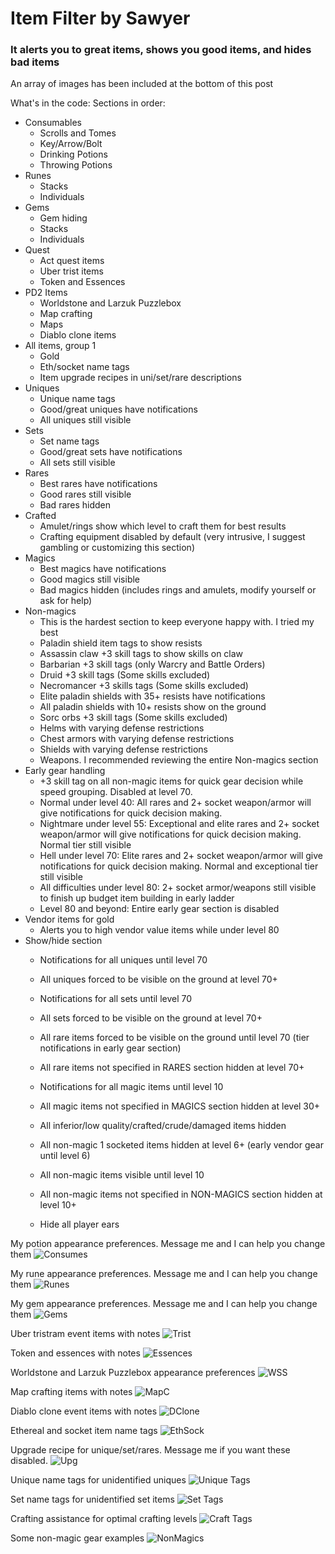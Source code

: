# Item Filter by Sawyer
### It alerts you to great items, shows you good items, and hides bad items

An array of images has been included at the bottom of this post

What's in the code:
Sections in order:
- Consumables
  - Scrolls and Tomes
  - Key/Arrow/Bolt
  - Drinking Potions
  - Throwing Potions
- Runes
  - Stacks
  - Individuals
- Gems
  - Gem hiding
  - Stacks
  - Individuals
- Quest
  - Act quest items
  - Uber trist items
  - Token and Essences
- PD2 Items
  - Worldstone and Larzuk Puzzlebox
  - Map crafting
  - Maps
  - Diablo clone items
- All items, group 1
  - Gold
  - Eth/socket name tags
  - Item upgrade recipes in uni/set/rare descriptions
- Uniques
  - Unique name tags
  - Good/great uniques have notifications
  - All uniques still visible
- Sets
  - Set name tags
  - Good/great sets have notifications
  - All sets still visible
- Rares
  - Best rares have notifications
  - Good rares still visible
  - Bad rares hidden
- Crafted
  - Amulet/rings show which level to craft them for best results
  - Crafting equipment disabled by default (very intrusive, I suggest gambling or customizing this section)
- Magics
  - Best magics have notifications
  - Good magics still visible
  - Bad magics hidden (includes rings and amulets, modify yourself or ask for help)
- Non-magics
  - This is the hardest section to keep everyone happy with. I tried my best
  - Paladin shield item tags to show resists
  - Assassin claw +3 skill tags to show skills on claw
  - Barbarian +3 skill tags (only Warcry and Battle Orders)
  - Druid +3 skill tags (Some skills excluded)
  - Necromancer +3 skills tags (Some skills excluded)
  - Elite paladin shields with 35+ resists have notifications
  - All paladin shields with 10+ resists show on the ground
  - Sorc orbs +3 skill tags (Some skills excluded)
  - Helms with varying defense restrictions
  - Chest armors with varying defense restrictions
  - Shields with varying defense restrictions
  - Weapons. I recommended reviewing the entire Non-magics section
- Early gear handling
  - +3 skill tag on all non-magic items for quick gear decision while speed grouping. Disabled at level 70.
  - Normal under level 40: All rares and 2+ socket weapon/armor will give notifications for quick decision making.
  - Nightmare under level 55: Exceptional and elite rares and 2+ socket weapon/armor will give notifications for quick decision making. Normal tier still visible
  - Hell under level 70: Elite rares and 2+ socket weapon/armor will give notifications for quick decision making. Normal and exceptional tier still visible
  - All difficulties under level 80: 2+ socket armor/weapons still visible to finish up budget item building in early ladder
  - Level 80 and beyond: Entire early gear section is disabled
- Vendor items for gold
  - Alerts you to high vendor value items while under level 80
- Show/hide section
  - Notifications for all uniques until level 70
  - All uniques forced to be visible on the ground at level 70+
  
  - Notifications for all sets until level 70
  - All sets forced to be visible on the ground at level 70+
  
  - All rare items forced to be visible on the ground until level 70 (tier notifications in early gear section)
  - All rare items not specified in RARES section hidden at level 70+
  
  - Notifications for all magic items until level 10
  - All magic items not specified in MAGICS section hidden at level 30+
  
  - All inferior/low quality/crafted/crude/damaged items hidden
  - All non-magic 1 socketed items hidden at level 6+ (early vendor gear until level 6)
  
  - All non-magic items visible until level 10
  - All non-magic items not specified in NON-MAGICS section hidden at level 10+
  
  - Hide all player ears

My potion appearance preferences. Message me and I can help you change them
![Consumes](https://i.imgur.com/sF1juJA.png)

My rune appearance preferences. Message me and I can help you change them
![Runes](https://i.imgur.com/GQYAt4R.png)

My gem appearance preferences. Message me and I can help you change them
![Gems](https://i.imgur.com/Mc5Z2v3.png)

Uber tristram event items with notes
![Trist](https://i.imgur.com/dl5ZzfD.png)

Token and essences with notes
![Essences](https://i.imgur.com/OctT6nx.png)

Worldstone and Larzuk Puzzlebox appearance preferences
![WSS](https://i.imgur.com/Go1Mf5A.png)

Map crafting items with notes
![MapC](https://i.imgur.com/fk05Zc8.png)

Diablo clone event items with notes
![DClone](https://i.imgur.com/qjzF5Or.png)

Ethereal and socket item name tags
![EthSock](https://i.imgur.com/7izRtbF.png)

Upgrade recipe for unique/set/rares. Message me if you want these disabled.
![Upg](https://i.imgur.com/x6wnhBE.png)

Unique name tags for unidentified uniques
![Unique Tags](https://i.imgur.com/k82r7Ig.png)

Set name tags for unidentified set items
![Set Tags](https://i.imgur.com/kfwWvbL.png)

Crafting assistance for optimal crafting levels
![Craft Tags](https://i.imgur.com/lSctRDF.png)

Some non-magic gear examples
![NonMagics](https://i.imgur.com/8meJxtd.png)
